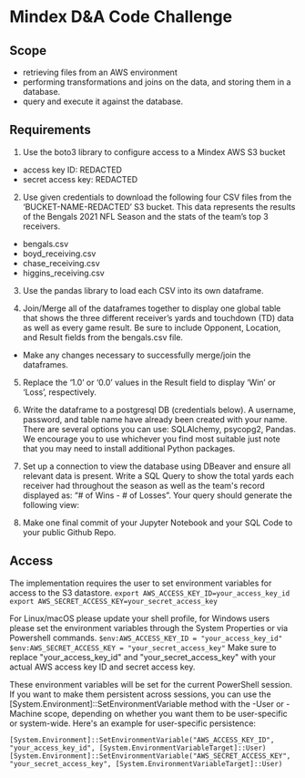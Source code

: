 # Mindex D&A Code Challenge

## Scope
- retrieving files from an AWS environment
- performing transformations and joins on the data, and storing them in a database. 
- query and execute it against the database.

## Requirements
1. Use the boto3 library to configure access to a Mindex AWS S3 bucket
- access key ID: REDACTED
- secret access key: REDACTED
  
2. Use given credentials to download the following four CSV files from the ‘BUCKET-NAME-REDACTED’ S3 bucket. This data represents the results of the Bengals 2021 NFL Season and the stats of the team’s top 3 receivers.
- bengals.csv
- boyd_receiving.csv
- chase_receiving.csv
- higgins_receiving.csv
  
3. Use the pandas library to load each CSV into its own dataframe.
  
4. Join/Merge all of the dataframes together to display one global table that shows
the three different receiver’s yards and touchdown (TD) data as well as every
game result. Be sure to include Opponent, Location, and Result fields from the
bengals.csv file.
- Make any changes necessary to successfully merge/join the dataframes.
  
5. Replace the ‘1.0’ or ‘0.0’ values in the Result field to display ‘Win’ or ‘Loss’, respectively.
  
6. Write the dataframe to a postgresql DB (credentials below). A username,
password, and table name have already been created with your name. There are
several options you can use: SQLAlchemy, psycopg2, Pandas. We encourage you to use whichever you find most suitable just note that you may need to install additional Python packages.

7. Set up a connection to view the database using DBeaver and ensure all relevant
data is present. Write a SQL Query to show the total yards each receiver had
throughout the season as well as the team's record displayed as: “# of Wins - #
of Losses”. Your query should generate the following view:
8. Make one final commit of your Jupyter Notebook and your SQL Code to your
public Github Repo.

## Access
The implementation requires the user to set environment variables for access to the S3 datastore. 
``
export AWS_ACCESS_KEY_ID=your_access_key_id
export AWS_SECRET_ACCESS_KEY=your_secret_access_key
``

For Linux/macOS please update your shell profile, for Windows users please set the environment variables through the System Properties or via Powershell commands. 
``
$env:AWS_ACCESS_KEY_ID = "your_access_key_id"
$env:AWS_SECRET_ACCESS_KEY = "your_secret_access_key"
``
Make sure to replace "your_access_key_id" and "your_secret_access_key" with your actual AWS access key ID and secret access key.

These environment variables will be set for the current PowerShell session. If you want to make them persistent across sessions, you can use the [System.Environment]::SetEnvironmentVariable method with the -User or -Machine scope, depending on whether you want them to be user-specific or system-wide. Here's an example for user-specific persistence:

``
[System.Environment]::SetEnvironmentVariable("AWS_ACCESS_KEY_ID", "your_access_key_id", [System.EnvironmentVariableTarget]::User)
[System.Environment]::SetEnvironmentVariable("AWS_SECRET_ACCESS_KEY", "your_secret_access_key", [System.EnvironmentVariableTarget]::User)
``